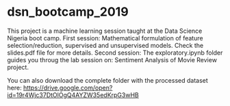 # dsn_bootcamp_2019
This project is a machine learning session taught at the Data Science Nigeria boot camp.
First session: Mathematical formulation of feature selection/reduction, supervised and unsupervised models. Check the slides.pdf file for more details.
Second session: The exploratory.ipynb folder guides you throug the lab session on: Sentiment Analysis of Movie Review project.

You can also download the complete folder with the processed dataset here:
https://drive.google.com/open?id=19r4Wjc37DtOlOgQ4AYZW35edKrpG3wHB
